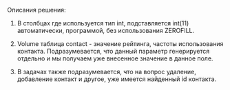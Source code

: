 Описания решения:

1. В столбцах где используется тип int, подставляется int(11) автоматически, программой, без использования ZEROFILL.

2. Volume таблица contact - значение рейтинга, частоты использования контакта. Подразумевается, что данный параметр генерируется отдельно и мы получаем уже внесенное значение в данное поле.

3. В задачах также подразумевается, что на вопрос удаление, добавление контакт и другое, уже имеется найденный id контакта.

